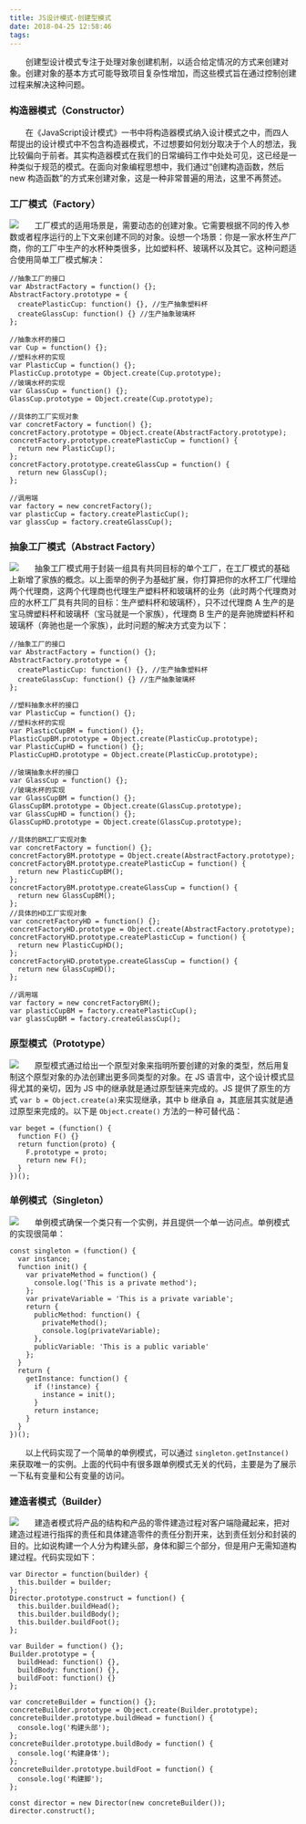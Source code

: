 ```yaml
---
title: JS设计模式-创建型模式
date: 2018-04-25 12:58:46
tags:
---
```

　　创建型设计模式专注于处理对象创建机制，以适合给定情况的方式来创建对象。创建对象的基本方式可能导致项目复杂性增加，而这些模式旨在通过控制创建过程来解决这种问题。

### 构造器模式（Constructor）
　　在《JavaScript设计模式》一书中将构造器模式纳入设计模式之中，而四人帮提出的设计模式中不包含构造器模式，不过想要如何划分取决于个人的想法，我比较偏向于前者。其实构造器模式在我们的日常编码工作中处处可见，这已经是一种类似于规范的模式。在面向对象编程思想中，我们通过“创建构造函数，然后 new 构造函数”的方式来创建对象，这是一种非常普遍的用法，这里不再赘述。

### 工厂模式（Factory）
![](//wx3.sinaimg.cn/mw690/79b5b053gy1fnilnnymb4j20l007xmxx.jpg)　　工厂模式的适用场景是，需要动态的创建对象。它需要根据不同的传入参数或者程序运行的上下文来创建不同的对象。设想一个场景：你是一家水杯生产厂商，你的工厂中生产的水杯种类很多，比如塑料杯、玻璃杯以及其它。这种问题适合使用简单工厂模式解决：
```
//抽象工厂的接口
var AbstractFactory = function() {};
AbstractFactory.prototype = {
  createPlasticCup: function() {}, //生产抽象塑料杯
  createGlassCup: function() {} //生产抽象玻璃杯
};

//抽象水杯的接口
var Cup = function() {};
//塑料水杯的实现
var PlasticCup = function() {};
PlasticCup.prototype = Object.create(Cup.prototype);
//玻璃水杯的实现
var GlassCup = function() {};
GlassCup.prototype = Object.create(Cup.prototype);

//具体的工厂实现对象
var concretFactory = function() {};
concretFactory.prototype = Object.create(AbstractFactory.prototype);
concretFactory.prototype.createPlasticCup = function() {
  return new PlasticCup();
};
concretFactory.prototype.createGlassCup = function() {
  return new GlassCup();
};

//调用端
var factory = new concretFactory();
var plasticCup = factory.createPlasticCup();
var glassCup = factory.createGlassCup();
```

### 抽象工厂模式（Abstract Factory）
![](//wx3.sinaimg.cn/mw690/79b5b053gy1fnilno2jknj20mb0algmy.jpg)　　抽象工厂模式用于封装一组具有共同目标的单个工厂，在工厂模式的基础上新增了家族的概念。以上面举的例子为基础扩展，你打算把你的水杯工厂代理给两个代理商，这两个代理商也代理生产塑料杯和玻璃杯的业务（此时两个代理商对应的水杯工厂具有共同的目标：生产塑料杯和玻璃杯），只不过代理商 A 生产的是宝马牌塑料杯和玻璃杯（宝马就是一个家族），代理商 B 生产的是奔驰牌塑料杯和玻璃杯（奔驰也是一个家族），此时问题的解决方式变为以下：
```
//抽象工厂的接口
var AbstractFactory = function() {};
AbstractFactory.prototype = {
  createPlasticCup: function() {}, //生产抽象塑料杯
  createGlassCup: function() {} //生产抽象玻璃杯
};

//塑料抽象水杯的接口
var PlasticCup = function() {};
//塑料水杯的实现
var PlasticCupBM = function() {};
PlasticCupBM.prototype = Object.create(PlasticCup.prototype);
var PlasticCupHD = function() {};
PlasticCupHD.prototype = Object.create(PlasticCup.prototype);

//玻璃抽象水杯的接口
var GlassCup = function() {};
//玻璃水杯的实现
var GlassCupBM = function() {};
GlassCupBM.prototype = Object.create(GlassCup.prototype);
var GlassCupHD = function() {};
GlassCupHD.prototype = Object.create(GlassCup.prototype);

//具体的BM工厂实现对象
var concretFactory = function() {};
concretFactoryBM.prototype = Object.create(AbstractFactory.prototype);
concretFactoryBM.prototype.createPlasticCup = function() {
  return new PlasticCupBM();
};
concretFactoryBM.prototype.createGlassCup = function() {
  return new GlassCupBM();
};
//具体的HD工厂实现对象
var concretFactoryHD = function() {};
concretFactoryHD.prototype = Object.create(AbstractFactory.prototype);
concretFactoryHD.prototype.createPlasticCup = function() {
  return new PlasticCupHD();
};
concretFactoryHD.prototype.createGlassCup = function() {
  return new GlassCupHD();
};

//调用端
var factory = new concretFactoryBM();
var plasticCupBM = factory.createPlasticCup();
var glassCupBM = factory.createGlassCup();
```

### 原型模式（Prototype）
![](https://gss2.bdstatic.com/9fo3dSag_xI4khGkpoWK1HF6hhy/baike/c0%3Dbaike80%2C5%2C5%2C80%2C26/sign=dc176e019c510fb36c147fc5b85aa3f0/d8f9d72a6059252deef03dbc369b033b5ab5b9a6.jpg)　　原型模式通过给出一个原型对象来指明所要创建的对象的类型，然后用复制这个原型对象的办法创建出更多同类型的对象。在 JS 语言中，这个设计模式显得尤其的亲切，因为 JS 中的继承就是通过原型链来完成的。JS 提供了原生的方式 `var b = Object.create(a)`来实现继承，其中 b 继承自 a，其底层其实就是通过原型来完成的。以下是 `Object.create()` 方法的一种可替代品：
```
var beget = (function() {
  function F() {}
  return function(proto) {
    F.prototype = proto;
    return new F();
  }
})();
```

### 单例模式（Singleton）
![](https://gss1.bdstatic.com/9vo3dSag_xI4khGkpoWK1HF6hhy/baike/c0%3Dbaike72%2C5%2C5%2C72%2C24/sign=ad9321205cdf8db1a8237436684ab631/f703738da977391242e8a5d9fa198618377ae2b8.jpg)　　单例模式确保一个类只有一个实例，并且提供一个单一访问点。单例模式的实现很简单：
```
const singleton = (function() {
  var instance;
  function init() {
    var privateMethod = function() {
      console.log('This is a private method');
    };
    var privateVariable = 'This is a private variable';
    return {
      publicMethod: function() {
        privateMethod();
        console.log(privateVariable);
      },
      publicVariable: 'This is a public variable'
    };
  }
  return {
    getInstance: function() {
      if (!instance) {
        instance = init();
      }
      return instance;
    }
  }
})();
```
　　以上代码实现了一个简单的单例模式，可以通过 `singleton.getInstance()` 来获取唯一的实例。上面的代码中有很多跟单例模式无关的代码，主要是为了展示一下私有变量和公有变量的访问。

### 建造者模式（Builder）
![](https://gss3.bdstatic.com/-Po3dSag_xI4khGkpoWK1HF6hhy/baike/c0%3Dbaike80%2C5%2C5%2C80%2C26/sign=1a5ca9b6b33533fae1bb9b7cc9ba967a/9f2f070828381f30eaa0ad11ab014c086f06f0c8.jpg)　　建造者模式将产品的结构和产品的零件建造过程对客户端隐藏起来，把对建造过程进行指挥的责任和具体建造零件的责任分割开来，达到责任划分和封装的目的。比如说构建一个人分为构建头部，身体和脚三个部分，但是用户无需知道构建过程。代码实现如下：
```
var Director = function(builder) {
  this.builder = builder;
};
Director.prototype.construct = function() {
  this.builder.buildHead();
  this.builder.buildBody();
  this.builder.buildFoot();
};

var Builder = function() {};
Builder.prototype = {
  buildHead: function() {},
  buildBody: function() {},
  buildFoot: function() {}
};

var concreteBuilder = function() {};
concreteBuilder.prototype = Object.create(Builder.prototype);
concreteBuilder.prototype.buildHead = function() {
  console.log('构建头部');
};
concreteBuilder.prototype.buildBody = function() {
  console.log('构建身体');
};
concreteBuilder.prototype.buildFoot = function() {
  console.log('构建脚');
};

const director = new Director(new concreteBuilder());
director.construct();
```

